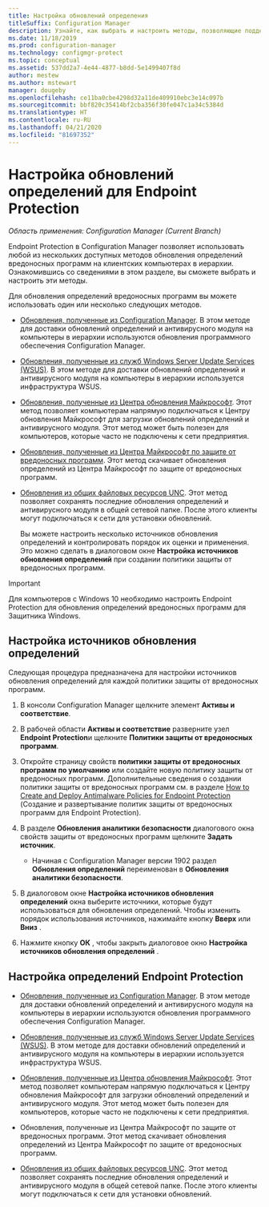 ```yaml
---
title: Настройка обновлений определения
titleSuffix: Configuration Manager
description: Узнайте, как выбрать и настроить методы, позволяющие поддерживать определения антивредоносного ПО Endpoint Protection в Configuration Manager на клиентских компьютерах в актуальном состоянии.
ms.date: 11/18/2019
ms.prod: configuration-manager
ms.technology: configmgr-protect
ms.topic: conceptual
ms.assetid: 537dd2a7-4e44-4877-b8dd-5e1499407f8d
author: mestew
ms.author: mstewart
manager: dougeby
ms.openlocfilehash: ce11ba0cbe4298d32a11de409910ebc3e14c097b
ms.sourcegitcommit: bbf820c35414bf2cba356f30fe047c1a34c5384d
ms.translationtype: HT
ms.contentlocale: ru-RU
ms.lasthandoff: 04/21/2020
ms.locfileid: "81697352"
---
```

# <a name="configure-definition-updates-for-endpoint-protection"></a>Настройка обновлений определений для Endpoint Protection  

*Область применения: Configuration Manager (Current Branch)*

 Endpoint Protection в Configuration Manager позволяет использовать любой из нескольких доступных методов обновления определений вредоносных программ на клиентских компьютерах в иерархии. Ознакомившись со сведениями в этом разделе, вы сможете выбрать и настроить эти методы.

 Для обновления определений вредоносных программ вы можете использовать один или несколько следующих методов.

- [Обновления, полученные из Configuration Manager](endpoint-definitions-configmgr.md). В этом методе для доставки обновлений определений и антивирусного модуля на компьютеры в иерархии используются обновления программного обеспечения Configuration Manager.

- [Обновления, полученные из служб Windows Server Update Services (WSUS)](endpoint-definitions-wsus.md). В этом методе для доставки обновлений определений и антивирусного модуля на компьютеры в иерархии используется инфраструктура WSUS.

- [Обновления, полученные из Центра обновления Майкрософт](endpoint-definitions-microsoft-updates.md). Этот метод позволяет компьютерам напрямую подключаться к Центру обновления Майкрософт для загрузки обновлений определений и антивирусного модуля. Этот метод может быть полезен для компьютеров, которые часто не подключены к сети предприятия.

- [Обновления, полученные из Центра Майкрософт по защите от вредоносных программ](endpoint-definitions-protection-center.md). Этот метод скачивает обновления определений из Центра Майкрософт по защите от вредоносных программ.

- [Обновления из общих файловых ресурсов UNC](endpoint-definitions-network.md). Этот метод позволяет сохранять последние обновления определений и антивирусного модуля в общей сетевой папке. После этого клиенты могут подключаться к сети для установки обновлений.

  Вы можете настроить несколько источников обновления определений и контролировать порядок их оценки и применения. Это можно сделать в диалоговом окне **Настройка источников обновления определений** при создании политики защиты от вредоносных программ.

> [!IMPORTANT]
>  Для компьютеров с Windows 10 необходимо настроить Endpoint Protection для обновления определений вредоносных программ для Защитника Windows.

## <a name="how-to-configure-definition-update-sources"></a>Настройка источников обновления определений
 Следующая процедура предназначена для настройки источников обновления определений для каждой политики защиты от вредоносных программ.

1.  В консоли Configuration Manager щелкните элемент **Активы и соответствие**.

2.  В рабочей области **Активы и соответствие** разверните узел **Endpoint Protection**и щелкните **Политики защиты от вредоносных программ**.

3.  Откройте страницу свойств **политики защиты от вредоносных программ по умолчанию** или создайте новую политику защиты от вредоносных программ. Дополнительные сведения о создании политики защиты от вредоносных программ см. в разделе [How to Create and Deploy Antimalware Policies for Endpoint Protection](endpoint-antimalware-policies.md) (Создание и развертывание политик защиты от вредоносных программ для Endpoint Protection).

4.  В разделе **Обновления аналитики безопасности** диалогового окна свойств защиты от вредоносных программ щелкните **Задать источник**.
    - Начиная с Configuration Manager версии 1902 раздел **Обновления определений** переименован в **Обновления аналитики безопасности**.

5.  В диалоговом окне **Настройка источников обновления определений** окна выберите источники, которые будут использоваться для обновления определений. Чтобы изменить порядок использования источников, нажимайте кнопку **Вверх** или **Вниз** .

6.  Нажмите кнопку **ОК** , чтобы закрыть диалоговое окно **Настройка источников обновления определений** .

## <a name="configure-endpoint-protection-definitions"></a>Настройка определений Endpoint Protection

-   [Обновления, полученные из Configuration Manager](endpoint-definitions-configmgr.md). В этом методе для доставки обновлений определений и антивирусного модуля на компьютеры в иерархии используются обновления программного обеспечения Configuration Manager.

-   [Обновления, полученные из служб Windows Server Update Services (WSUS)](endpoint-definitions-wsus.md). В этом методе для доставки обновлений определений и антивирусного модуля на компьютеры в иерархии используется инфраструктура WSUS.

-   [Обновления, полученные из Центра обновления Майкрософт](endpoint-definitions-microsoft-updates.md). Этот метод позволяет компьютерам напрямую подключаться к Центру обновления Майкрософт для загрузки обновлений определений и антивирусного модуля. Этот метод может быть полезен для компьютеров, которые часто не подключены к сети предприятия.

-   Обновления, полученные из Центра Майкрософт по защите от вредоносных программ. Этот метод скачивает обновления определений из Центра Майкрософт по защите от вредоносных программ.

-   [Обновления из общих файловых ресурсов UNC](endpoint-definitions-network.md). Этот метод позволяет сохранять последние обновления определений и антивирусного модуля в общей сетевой папке. После этого клиенты могут подключаться к сети для установки обновлений.
